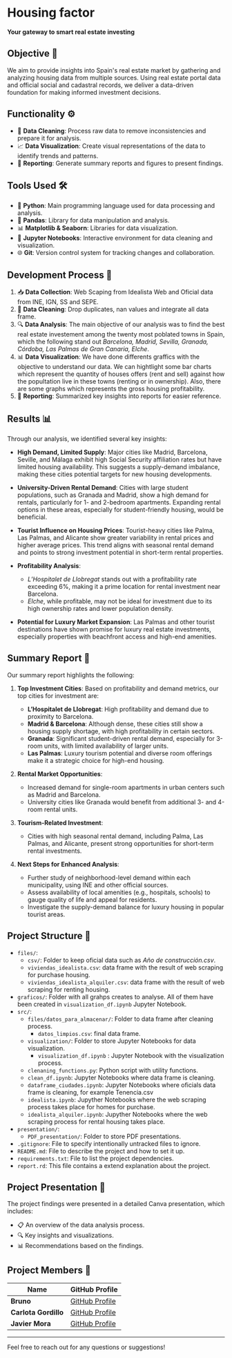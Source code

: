 # Housing factor
**Your gateway to smart real estate investing**

## Objective 🎯

We aim to provide insights into Spain's real estate market by gathering and analyzing housing data from multiple sources. Using real estate portal data and official social and cadastral records, we deliver a data-driven foundation for making informed investment decisions.

## Functionality ⚙️

- 🧹 **Data Cleaning**: Process raw data to remove inconsistencies and prepare it for analysis.
- 📈 **Data Visualization**: Create visual representations of the data to identify trends and patterns.
- 📝 **Reporting**: Generate summary reports and figures to present findings.

## Tools Used 🛠️

- 🐍 **Python**: Main programming language used for data processing and analysis.
- 🐼 **Pandas**: Library for data manipulation and analysis.
- 📊 **Matplotlib & Seaborn**: Libraries for data visualization.
- 📓 **Jupyter Notebooks**: Interactive environment for data cleaning and visualization.
- 🌐 **Git**: Version control system for tracking changes and collaboration.

## Development Process 🚀

1. 📥 **Data Collection**: Web Scaping from Idealista Web and Oficial data from INE, IGN, SS and SEPE.
2. 🧹 **Data Cleaning**: Drop duplicates, nan values and integrate all data frame. 
3. 🔍 **Data Analysis**: The main objective of our analysis was to find the best real estate investement among the twenty most poblated towns in Spain, which the following stand out *Barcelona, Madrid, Sevilla, Granada, Córdoba, Las Palmas de Gran Canaria, Elche*. 
4. 📊 **Data Visualization**: We have done differents graffics with the objective to understand our data. We can hightlight some bar charts which represent the quantity of houses offers (rent and sell) against how the popultation live in these towns (renting or in ownership). Also, there are some graphs which represents the gross housing profitability.
5. 📝 **Reporting**: Summarized key insights into reports for easier reference.

## Results 📊
Through our analysis, we identified several key insights:

- **High Demand, Limited Supply**: Major cities like Madrid, Barcelona, Seville, and Málaga exhibit high Social Security affiliation rates but have limited housing availability. This suggests a supply-demand imbalance, making these cities potential targets for new housing developments.
  
- **University-Driven Rental Demand**: Cities with large student populations, such as Granada and Madrid, show a high demand for rentals, particularly for 1- and 2-bedroom apartments. Expanding rental options in these areas, especially for student-friendly housing, would be beneficial.

- **Tourist Influence on Housing Prices**: Tourist-heavy cities like Palma, Las Palmas, and Alicante show greater variability in rental prices and higher average prices. This trend aligns with seasonal rental demand and points to strong investment potential in short-term rental properties.

- **Profitability Analysis**:
  - *L’Hospitalet de Llobregat* stands out with a profitability rate exceeding 6%, making it a prime location for rental investment near Barcelona.
  - *Elche*, while profitable, may not be ideal for investment due to its high ownership rates and lower population density.

- **Potential for Luxury Market Expansion**: Las Palmas and other tourist destinations have shown promise for luxury real estate investments, especially properties with beachfront access and high-end amenities.


## Summary Report 📄

Our summary report highlights the following:

1. **Top Investment Cities**: Based on profitability and demand metrics, our top cities for investment are:
   - **L’Hospitalet de Llobregat**: High profitability and demand due to proximity to Barcelona.
   - **Madrid & Barcelona**: Although dense, these cities still show a housing supply shortage, with high profitability in certain sectors.
   - **Granada**: Significant student-driven rental demand, especially for 3-room units, with limited availability of larger units.
   - **Las Palmas**: Luxury tourism potential and diverse room offerings make it a strategic choice for high-end housing.

2. **Rental Market Opportunities**: 
   - Increased demand for single-room apartments in urban centers such as Madrid and Barcelona.
   - University cities like Granada would benefit from additional 3- and 4-room rental units.

3. **Tourism-Related Investment**:
   - Cities with high seasonal rental demand, including Palma, Las Palmas, and Alicante, present strong opportunities for short-term rental investments.

4. **Next Steps for Enhanced Analysis**:
   - Further study of neighborhood-level demand within each municipality, using INE and other official sources.
   - Assess availability of local amenities (e.g., hospitals, schools) to gauge quality of life and appeal for residents.
   - Investigate the supply-demand balance for luxury housing in popular tourist areas.



## Project Structure 📁

- `files/`: 
    - `csv/`: Folder to keep oficial data such as *Año de construcción.csv*.
    - `viviendas_idealista.csv`: data frame with the result of web scraping for purchase housing.
    - `viviendas_idealista_alquiler.csv`: data frame with the result of web scraping for renting housing.
- `graficos/`: Folder with all grahps creates to analyse. All of them have been created in `visualization_df.ipynb` Jupyter Notebook.
- `src/`: 
  - `files/datos_para_almacenar/`: Folder to data frame after cleaning process.
    - `datos_limpios.csv`: final data frame.
  - `visualization/`: Folder to store Jupyter Notebooks for data visualization.
     - `visualization_df.ipynb` : Jupyter Notebook with the visualization process. 
  - `clenaning_functions.py`: Python script with utility functions.
  - `clean_df.ipynb`: Jupyter Notebooks where data frame is cleaning.
  - `dataframe_ciudades.ipynb`: Jupyter Notebooks where oficials data frame is cleaning, for example Tenencia.csv
  - `idealista.ipynb`: Jupyther Notebooks where the web scraping process takes place for homes for purchase.
  - `idealista_alquiler.ipynb`: Jupyther Notebooks where the web scraping process for rental housing takes place.
- `presentation/`: 
  - `PDF_presentation/`: Folder to store PDF presentations.
- `.gitignore`: File to specify intentionally untracked files to ignore.
- `README.md`: File to describe the project and how to set it up.
- `requirements.txt`: File to list the project dependencies.
- `report.rd`: This file contains a extend explanation about the project.

## Project Presentation 🎤

The project findings were presented in a detailed Canva presentation, which includes:
- 📋 An overview of the data analysis process.
- 🔍 Key insights and visualizations.
- 📊 Recommendations based on the findings.




## Project Members 👥

| Name       | GitHub Profile                           |
|------------|------------------------------------------|
| **Bruno** | [GitHub Profile](https://github.com/member1) |
| **Carlota Gordillo** | [GitHub Profile](https://github.com/carlotagordillo2) |
| **Javier Mora** | [GitHub Profile](https://github.com/jmorsal) |
----

Feel free to reach out for any questions or suggestions!
